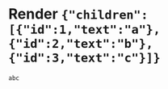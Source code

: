 # Render `{"children":[{"id":1,"text":"a"},{"id":2,"text":"b"},{"id":3,"text":"c"}]}`

```html
abc
```
